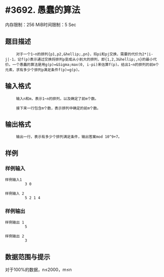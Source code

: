 # #3692. 愚蠢的算法

内存限制：256 MiB时间限制：5 Sec

## 题目描述

         对于一个1~n的排列{p1,p2,&hellip;,pn}，将pi和pj交换，需要的代价为2*|i-j|-1，记f(p)表示通过交换将排列p变成从小到大的排列，即{1,2,3&hellip;,n}的最小代价。一个愚蠢的算法是用g(p)=&Sigma;max(0, i-pi)来估算f(p)。给出1~n的排列的前m个元素，求有多少个排列p满足条件f(p)=g(p)。

## 输入格式

         输入n和m，表示1~n的排列，以及确定了前m个数。

         接下来一行包含m个数，表示排列中确定的前m个数。

## 输出格式

         输出一行，表示有多少个排列满足条件，输出答案mod 10^9+7。

## 样例

### 样例输入

    
    样例输入1
             3 0
     
    样例输入 2
             5 2 1 4
    
    
    

### 样例输出

    
    样例输出 1
             5
    
    样例输出 2
             3
     
    
    

## 数据范围与提示

 对于100%的数据，n&le;2000，m&le;n
